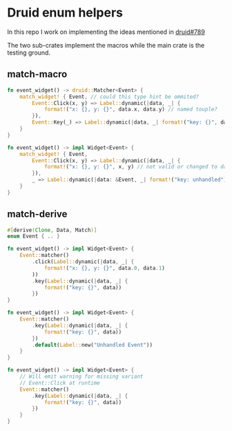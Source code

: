 # Druid enum helpers

In this repo I work on implementing the ideas mentioned in [druid#789](https://github.com/xi-editor/druid/issues/789)

The two sub-crates implement the macros while the main crate is the testing ground.

## match-macro

```rust
fn event_widget() -> druid::Matcher<Event> {
    match_widget! { Event, // could this type hint be ommited?
        Event::Click(x, y) => Label::dynamic(|data, _| {
            format!("x: {}, y: {}", data.x, data.y) // named touple?
        }),
        Event::Key(_) => Label::dynamic(|data, _| format!("key: {}", data))),
    }
}

fn event_widget() -> impl Widget<Event> {
    match_widget! { Event,
        Event::Click(x, y) => Label::dynamic(|data, _| {
            format!("x: {}, y: {}", x, y) // not valid or changed to data.x?
        }),
        _ => Label::dynamic(|data: &Event, _| format!("key: unhandled"))),
    }
}
```

## match-derive

```rust
#[derive(Clone, Data, Match)]
enum Event { .. }

fn event_widget() -> impl Widget<Event> {
    Event::matcher()
        .click(Label::dynamic(|data, _| {
            format!("x: {}, y: {}", data.0, data.1)
        ))
        .key(Label::dynamic(|data, _| {
            format!("key: {}", data))
        })
}

fn event_widget() -> impl Widget<Event> {
    Event::matcher()
        .key(Label::dynamic(|data, _| {
            format!("key: {}", data))
        })
        .default(Label::new("Unhandled Event"))
    }
}

fn event_widget() -> impl Widget<Event> {
    // Will emit warning for missing variant
    // Event::Click at runtime
    Event::matcher()
        .key(Label::dynamic(|data, _| {
            format!("key: {}", data))
        })
    }
}
```

